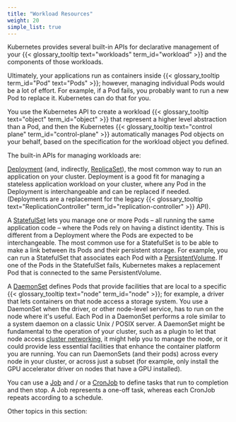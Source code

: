 ```yaml
---
title: "Workload Resources"
weight: 20
simple_list: true
---
```


Kubernetes provides several built-in APIs for declarative management of your
{{< glossary_tooltip text="workloads" term_id="workload" >}}
and the components of those workloads.

Ultimately, your applications run as containers inside
{{< glossary_tooltip term_id="Pod" text="Pods" >}}; however, managing individual
Pods would be a lot of effort. For example, if a Pod fails, you probably want to
run a new Pod to replace it. Kubernetes can do that for you.

You use the Kubernetes API to create a workload
{{< glossary_tooltip text="object" term_id="object" >}} that represent a higher level
abstraction than a Pod, and then the Kubernetes
{{< glossary_tooltip text="control plane" term_id="control-plane" >}} automatically manages
Pod objects on your behalf, based on the specification for the workload object you defined.

The built-in APIs for managing workloads are:

[Deployment](/docs/concepts/workloads/controllers/deployment/) (and, indirectly, [ReplicaSet](/docs/concepts/workloads/controllers/replicaset/)),
the most common way to run an application on your cluster.
Deployment is a good fit for managing a stateless application workload on your cluster, where
any Pod in the Deployment is interchangeable and can be replaced if needed.
(Deployments are a replacement for the legacy
{{< glossary_tooltip text="ReplicationController" term_id="replication-controller" >}} API).

A [StatefulSet](/docs/concepts/workloads/controllers/statefulset/) lets you
manage one or more Pods – all running the same application code – where the Pods rely
on having a distinct identity. This is different from a Deployment where the Pods are
expected to be interchangeable.
The most common use for a StatefulSet is to be able to make a link between its Pods and
their persistent storage. For example, you can run a StatefulSet that associates each Pod
with a [PersistentVolume](/docs/concepts/storage/persistent-volumes/). If one of the Pods
in the StatefulSet fails, Kubernetes makes a replacement Pod that is connected to the
same PersistentVolume.

A [DaemonSet](/docs/concepts/workloads/controllers/daemonset/) defines Pods that provide
facilities that are local to a specific {{< glossary_tooltip text="node" term_id="node" >}};
for example, a driver that lets containers on that node access a storage system. You use a DaemonSet
when the driver, or other node-level service, has to run on the node where it's useful.
Each Pod in a DaemonSet performs a role similar to a system daemon on a classic Unix / POSIX
server.
A DaemonSet might be fundamental to the operation of your cluster,
such as a plugin to let that node access
[cluster networking](/docs/concepts/cluster-administration/networking/#how-to-implement-the-kubernetes-network-model),
it might help you to manage the node,
or it could provide less essential facilities that enhance the container platform you are running.
You can run DaemonSets (and their pods) across every node in your cluster, or across just a subset (for example,
only install the GPU accelerator driver on nodes that have a GPU installed).

You can use a [Job](/docs/concepts/workloads/controllers/job/) and / or
a [CronJob](/docs/concepts/workloads/controllers/cron-jobs/) to
define tasks that run to completion and then stop. A Job represents a one-off task,
whereas each CronJob repeats according to a schedule.

Other topics in this section:
<!-- relies on simple_list: true in the front matter -->
